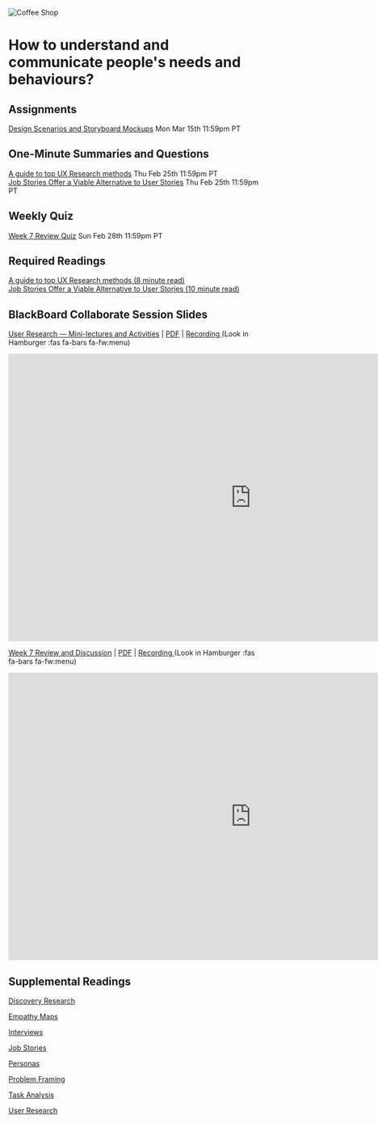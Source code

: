 ![Coffee Shop](../../assets/images/shared/13966760787_2d0975e6bc_k.jpg ':class=banner-image')

# How to understand and communicate people's needs and behaviours?

## Assignments
[Design Scenarios and Storyboard Mockups](https://canvas.sfu.ca/courses/59869/assignments/583038)<span class='badge'> Mon Mar 15th 11:59pm PT</span>

## One-Minute Summaries and Questions  
[A guide to top UX Research methods](https://canvas.sfu.ca/courses/59869/assignments/583026) <span class='badge'> Thu Feb 25th 11:59pm PT</span>  
[Job Stories Offer a Viable Alternative to User Stories](https://canvas.sfu.ca/courses/59869/assignments/583036) <span class='badge'> Thu Feb 25th 11:59pm PT</span>  

## Weekly Quiz
[Week 7 Review Quiz](https://canvas.sfu.ca/courses/62884/assignments/642598) <span class='badge'> Sun Feb 28th 11:59pm PT </span>

## Required Readings  
[A guide to top UX Research methods (8 minute read)](https://uxdesign.cc/a-guide-to-top-ux-research-methods-1adef6d46efe)  
[Job Stories Offer a Viable Alternative to User Stories (10 minute read)](https://www.mountaingoatsoftware.com/blog/job-stories-offer-a-viable-alternative-to-user-stories)  

## BlackBoard Collaborate Session Slides
[User Research — Mini-lectures and Activities](https://docs.google.com/presentation/d/e/2PACX-1vRWW-x6Q3e1PEKz3PTRD5zRzTaIIji2pmI1lmaO3AKkmDbRQIA1BpxExPDf1m5H5Q_Jvx8nGk_Rg1Kl/pub?start=false&loop=false&delayms=3000) | [PDF](https://canvas.sfu.ca/courses/59869/files/folder/Downloads/Slides%20PDFs/Mini-Lectures%20and%20Activities/Week-07) | [Recording ](https://canvas.sfu.ca/courses/59869/external_tools/3544) (Look in Hamburger :fas fa-bars fa-fw:menu)  

<div class="video-container-16by9"><iframe src="https://docs.google.com/presentation/d/e/2PACX-1vRWW-x6Q3e1PEKz3PTRD5zRzTaIIji2pmI1lmaO3AKkmDbRQIA1BpxExPDf1m5H5Q_Jvx8nGk_Rg1Kl/embed?start=false&loop=false&delayms=3000" frameborder="0" width="960" height="569" allowfullscreen="true" mozallowfullscreen="true" webkitallowfullscreen="true"></iframe></div>

[Week 7 Review and Discussion](https://docs.google.com/presentation/d/e/2PACX-1vTBZJSyvjdaTTc-FRtrf20vDvfNp18DbjUfdp339G0KCRUE7YjfafDQoVv8CDIIP95BrxyyPf2ZzE06/pub?start=false&loop=false&delayms=3000) | [PDF](https://canvas.sfu.ca/courses/59869/files/folder/Downloads/Slides%20PDFs/Review%20and%20Discussion/Week-07) | [Recording ](https://canvas.sfu.ca/courses/59869/external_tools/3544) (Look in Hamburger :fas fa-bars fa-fw:menu)  

<div class="video-container-16by9"><iframe src="https://docs.google.com/presentation/d/e/2PACX-1vTBZJSyvjdaTTc-FRtrf20vDvfNp18DbjUfdp339G0KCRUE7YjfafDQoVv8CDIIP95BrxyyPf2ZzE06/embed?start=false&loop=false&delayms=3000" frameborder="0" width="960" height="569" allowfullscreen="true" mozallowfullscreen="true" webkitallowfullscreen="true"></iframe></div>

## Supplemental Readings  

[Discovery Research](ux-techniques-guide/02.how-to-understand-and-communicate-peoples-needs-and-behaviors/discovery-research.md ':include')

[Empathy Maps](ux-techniques-guide/02.how-to-understand-and-communicate-peoples-needs-and-behaviors/empathy-maps.md ':include')

[Interviews](ux-techniques-guide/02.how-to-understand-and-communicate-peoples-needs-and-behaviors/interviews.md ':include')

[Job Stories](ux-techniques-guide/02.how-to-understand-and-communicate-peoples-needs-and-behaviors/job-stories.md ':include')

[Personas](ux-techniques-guide/02.how-to-understand-and-communicate-peoples-needs-and-behaviors/personas.md ':include')

[Problem Framing](ux-techniques-guide/02.how-to-understand-and-communicate-peoples-needs-and-behaviors/problem-framing.md ':include')

[Task Analysis](ux-techniques-guide/02.how-to-understand-and-communicate-peoples-needs-and-behaviors/task-analysis.md ':include')

[User Research](ux-techniques-guide/02.how-to-understand-and-communicate-peoples-needs-and-behaviors/user-research.md ':include')
